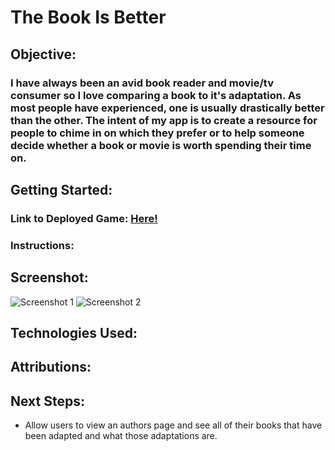 # The Book Is Better
## Objective:
### I have always been an avid book reader and movie/tv consumer so I love comparing a book to it's adaptation.  As most people have experienced, one is usually drastically better than the other.  The intent of my app is to create a resource for people to chime in on which they prefer or to help someone decide whether a book or movie is worth spending their time on.
## Getting Started:
### Link to Deployed Game: [Here!](https://thebookisbetter.herokuapp.com/)


### Instructions: 



## Screenshot:
![Screenshot 1]()
![Screenshot 2]()
## Technologies Used:

## Attributions:
<!-- * CSS neon font inspiration: [The Frontend Dev](https://codepen.io/valhead/pen/djHoD?editors=1100) -->
## Next Steps:
* Allow users to view an authors page and see all of their books that have been adapted and what those adaptations are.

